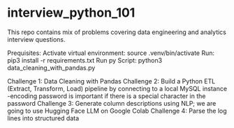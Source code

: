 # interview_python_101
This repo contains mix of problems covering data engineering and analytics interview questions.

Prequisites:
Activate virtual environment: source .venv/bin/activate
Run: pip3 install -r requirements.txt
Run py Script: python3 data_cleaning_with_pandas.py

Challenge 1: Data Cleaning with Pandas
Challenge 2: Build a Python ETL (Extract, Transform, Load) pipeline by connecting to a local MySQL instance
    -encoding password is important if there is a special character in the password
Challenge 3: Generate column descriptions using NLP; we are going to use Hugging Face LLM on Google Colab
Challenge 4: Parse the log lines into structured data